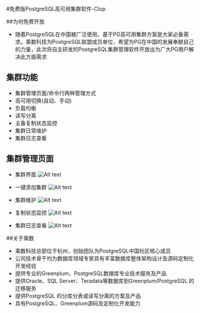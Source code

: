 #免费版PostgreSQL高可用集群软件-Clup

##为何免费开放

* 随着PostgreSQL在中国被广泛使用，基于PG高可用集群方案是大家必备需求。乘数科技为PostgreSQL联盟成员单位，希望为PG在中国的发展奉献自己的力量，此次将自主研发的PostgreSQL集群管理软件开放出为广大PG用户解决此方面需求

## 集群功能

* 集群管理页面/命令行两种管理方式
* 高可用切换(自动、手动)
* 负载均衡
* 读写分离
* 主备复制状态监控
* 集群日常维护
* 集群日志查看

## 集群管理页面
* 集群界面
![Alt text](./1532329244150.png)

* 一键添加集群
 ![Alt text](./1532329137452.png)

* 集群维护 
 ![Alt text](./1532329178628.png)

* 复制状态监控
![Alt text](./1532329208444.png)

* 集群日志查看
![Alt text](./1532329290830.png)

##关于乘数
* 乘数科技总部位于杭州，创始团队为PostgreSQL中国社区核心成员
* 公司技术骨干均为数据库领域专家具有丰富数据库整体架构设计及源码定制化开发经验
* 提供专业的Greenplum、PostgreSQL数据库专业技术服务及产品
* 提供Oracle、SQL Server、Teradata等数据库到Greenplum/PostgreSQL 的迁移服务
* 提供PostgreSQL 的分库分表或读写分离的方案及产品
* 具有PostgreSQL、Greenplum源码及定制化开发能力
